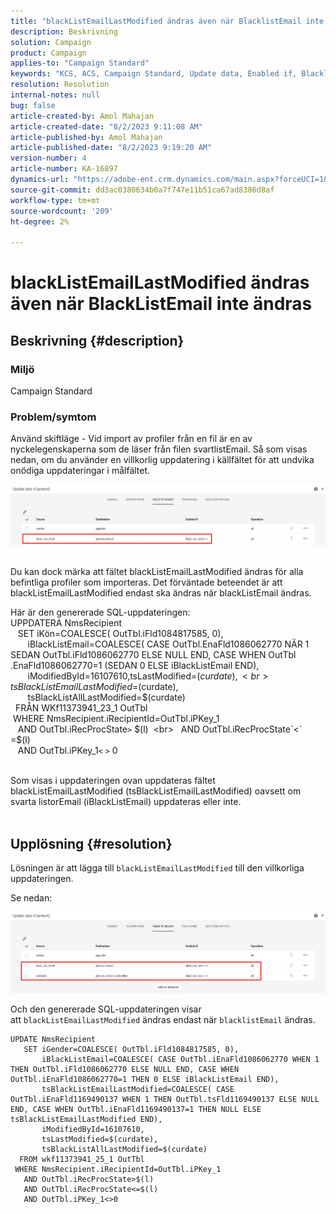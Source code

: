 ```yaml
---
title: "blackListEmailLastModified ändras även när BlacklistEmail inte ändras"
description: Beskrivning
solution: Campaign
product: Campaign
applies-to: "Campaign Standard"
keywords: "KCS, ACS, Campaign Standard, Update data, Enabled if, BlacklistEmail, blackListEmailLastModified "
resolution: Resolution
internal-notes: null
bug: false
article-created-by: Amol Mahajan
article-created-date: "8/2/2023 9:11:08 AM"
article-published-by: Amol Mahajan
article-published-date: "8/2/2023 9:19:20 AM"
version-number: 4
article-number: KA-16897
dynamics-url: "https://adobe-ent.crm.dynamics.com/main.aspx?forceUCI=1&pagetype=entityrecord&etn=knowledgearticle&id=d2a14d7e-1431-ee11-bdf3-6045bd006b3d"
source-git-commit: dd3ac0380634b0a7f747e11b51ca67ad8386d8af
workflow-type: tm+mt
source-wordcount: '209'
ht-degree: 2%

---
```


# blackListEmailLastModified ändras även när BlackListEmail inte ändras

## Beskrivning {#description}


### <b>Miljö</b>

Campaign Standard



### <b>Problem/symtom</b>

Använd skiftläge - Vid import av profiler från en fil är en av nyckelegenskaperna som de läser från filen svartlistEmail. Så som visas nedan, om du använder en villkorlig uppdatering i källfältet för att undvika onödiga uppdateringar i målfältet.



![](assets/___d3a14d7e-1431-ee11-bdf3-6045bd006b3d___.jpeg)


<br>Du kan dock märka att fältet blackListEmailLastModified ändras för alla befintliga profiler som importeras. Det förväntade beteendet är att blackListEmailLastModified endast ska ändras när blackListEmail ändras.

Här är den genererade SQL-uppdateringen:
<br>UPPDATERA NmsRecipient 
<br>   SET iKön=COALESCE( OutTbl.iFld1084817585, 0),
<br>       iBlackListEmail=COALESCE( CASE OutTbl.EnaFld1086062770 NÄR 1 SEDAN OutTbl.iFld1086062770 ELSE NULL END, CASE WHEN OutTbl .EnaFld1086062770=1 (SEDAN 0 ELSE iBlackListEmail END),
<br>       iModifiedById=16107610,tsLastModified=$(curdate),
<br>       tsBlackListEmailLastModified=$(curdate),
<br>       tsBlackListAllLastModified=$(curdate) 
<br>  FRÅN WKf11373941_23_1 OutTbl 
<br> WHERE NmsRecipient.iRecipientId=OutTbl.iPKey_1 
<br>   AND OutTbl.iRecProcState`>` $(l) 
<br>   AND OutTbl.iRecProcState`<` =$(l) 
<br>   AND OutTbl.iPKey_1`<` `>` 0


<br>Som visas i uppdateringen ovan uppdateras fältet blackListEmailLastModified (tsBlackListEmailLastModified) oavsett om svarta listorEmail (iBlackListEmail) uppdateras eller inte.
<br> 

## Upplösning {#resolution}


Lösningen är att lägga till `blackListEmailLastModified` till den villkorliga uppdateringen.

Se nedan:

![](assets/46d6b7ee-ab97-eb11-b1ac-002248093c2a.png)

Och den genererade SQL-uppdateringen visar att `blackListEmailLastModified` ändras endast när `blacklistEmail` ändras.




```
UPDATE NmsRecipient 
   SET iGender=COALESCE( OutTbl.iFld1084817585, 0),
       iBlackListEmail=COALESCE( CASE OutTbl.iEnaFld1086062770 WHEN 1 THEN OutTbl.iFld1086062770 ELSE NULL END, CASE WHEN OutTbl.iEnaFld1086062770=1 THEN 0 ELSE iBlackListEmail END),
       tsBlackListEmailLastModified=COALESCE( CASE OutTbl.iEnaFld1169490137 WHEN 1 THEN OutTbl.tsFld1169490137 ELSE NULL END, CASE WHEN OutTbl.iEnaFld1169490137=1 THEN NULL ELSE tsBlackListEmailLastModified END),
       iModifiedById=16107610,
       tsLastModified=$(curdate),
       tsBlackListAllLastModified=$(curdate) 
  FROM wkf11373941_25_1 OutTbl 
 WHERE NmsRecipient.iRecipientId=OutTbl.iPKey_1 
   AND OutTbl.iRecProcState>$(l) 
   AND OutTbl.iRecProcState<=$(l) 
   AND OutTbl.iPKey_1<>0
```



